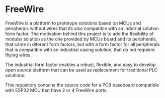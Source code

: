 # FreeWire 

FreeWire is a platform to prototype solutions based on MCUs and peripherals without wires that its also compatible with an indutrial solution form factor. The motivation behind this project is to add the flexibility of modular solution as the one provided by MCUs board and its peripherals, that came in diferent form factors, but with a form factor for all peripherals that is compatible with an industrial casing solution, that do not requiere fliying wires.

The industrial form factor enables a robust, flexible, and easy to develop open source platform that can be used as replacement for traditional PLC solutions.

This repository contains the source code for a PCB baseboard compatible with ESP32 MCU that have 2 or 4 FreeWire ports. 